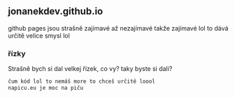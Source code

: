 ## jonanekdev.github.io

github pages jsou strašně zajímavé až nezajímavé takže zajímavé lol to dává určitě velice smysl lol

### řízky

Strašně bych si dal velkej řízek, co vy? taky byste si dali? 

```markdown
čum kód lol to nemáš more to chceš určitě loool
napicu.eu je moc na piču
```
